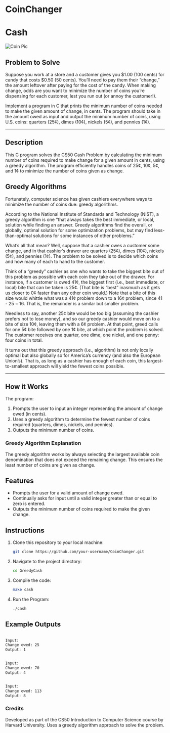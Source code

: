 # CoinChanger

# Cash
![Coin Pic](GreedyCash\Images\coins.jpg)

## Problem to Solve
Suppose you work at a store and a customer gives you $1.00 (100 cents) for candy that costs $0.50 (50 cents). You’ll need to pay them their “change,” the amount leftover after paying for the cost of the candy. When making change, odds are you want to minimize the number of coins you’re dispensing for each customer, lest you run out (or annoy the customer!). 

Implement a program in C that prints the minimum number of coins needed to make the given amount of change, in cents. The program should take in the amount owed as input and output the minimum number of coins, using U.S. coins: quarters (25¢), dimes (10¢), nickels (5¢), and pennies (1¢). 

---

## Description
This C program solves the CS50 Cash Problem by calculating the minimum number of coins required to make change for a given amount in cents, using a greedy algorithm. The program efficiently handles coins of 25¢, 10¢, 5¢, and 1¢ to minimize the number of coins given as change.

## Greedy Algorithms
Fortunately, computer science has given cashiers everywhere ways to minimize the number of coins due: greedy algorithms.

According to the National Institute of Standards and Technology (NIST), a greedy algorithm is one “that always takes the best immediate, or local, solution while finding an answer. Greedy algorithms find the overall, or globally, optimal solution for some optimization problems, but may find less-than-optimal solutions for some instances of other problems.”

What’s all that mean? Well, suppose that a cashier owes a customer some change, and in that cashier’s drawer are quarters (25¢), dimes (10¢), nickels (5¢), and pennies (1¢). The problem to be solved is to decide which coins and how many of each to hand to the customer. 

Think of a “greedy” cashier as one who wants to take the biggest bite out of this problem as possible with each coin they take out of the drawer. For instance, if a customer is owed 41¢, the biggest first (i.e., best immediate, or local) bite that can be taken is 25¢. (That bite is “best” inasmuch as it gets us closer to 0¢ faster than any other coin would.) Note that a bite of this size would whittle what was a 41¢ problem down to a 16¢ problem, since 41 - 25 = 16. That is, the remainder is a similar but smaller problem. 

Needless to say, another 25¢ bite would be too big (assuming the cashier prefers not to lose money), and so our greedy cashier would move on to a bite of size 10¢, leaving them with a 6¢ problem. At that point, greed calls for one 5¢ bite followed by one 1¢ bite, at which point the problem is solved. The customer receives one quarter, one dime, one nickel, and one penny: four coins in total.

It turns out that this greedy approach (i.e., algorithm) is not only locally optimal but also globally so for America’s currency (and also the European Union’s). That is, as long as a cashier has enough of each coin, this largest-to-smallest approach will yield the fewest coins possible.

---

## How it Works
The program:
1. Prompts the user to input an integer representing the amount of change owed (in cents).
2. Uses a greedy algorithm to determine the fewest number of coins required (quarters, dimes, nickels, and pennies).
3. Outputs the minimum number of coins.

### Greedy Algorithm Explanation
The greedy algorithm works by always selecting the largest available coin denomination that does not exceed the remaining change. This ensures the least number of coins are given as change.

## Features
- Prompts the user for a valid amount of change owed.
- Continually asks for input until a valid integer greater than or equal to zero is entered.
- Outputs the minimum number of coins required to make the given change.

## Instructions

1. Clone this repository to your local machine:
   ```bash
   git clone https://github.com/your-username/CoinChanger.git

2. Navigate to the project directory:
   ```bash
   cd GreedyCash

3. Compile the code:
     ```bash
     make cash

4. Run the Program:
   ```bash
   ./cash

## Example Outputs

```bash

Input:
Change owed: 25
Output: 1


Input:
Change owed: 70
Output: 4


Input:
Change owed: 113
Output: 8
```

### Credits
Developed as part of the CS50 Introduction to Computer Science course by Harvard University.
Uses a greedy algorithm approach to solve the problem.


